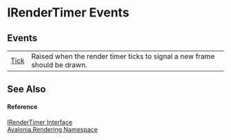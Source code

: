 # IRenderTimer Events




## Events
<table>
<tr>
<td><a href="E_Avalonia_Rendering_IRenderTimer_Tick">Tick</a></td>
<td>Raised when the render timer ticks to signal a new frame should be drawn.</td>
</tr>
</table>

## See Also


#### Reference
<a href="T_Avalonia_Rendering_IRenderTimer">IRenderTimer Interface</a>  
<a href="N_Avalonia_Rendering">Avalonia.Rendering Namespace</a>  
